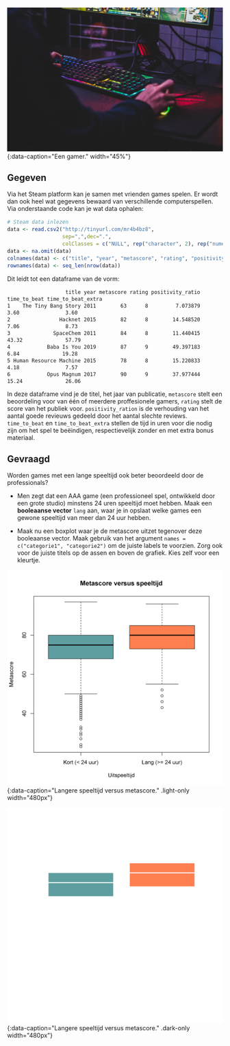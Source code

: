 
![Een gamer.](media/axville.jpg "Foto door Axville op Unsplash."){:data-caption="Een gamer." width="45%"}

## Gegeven
Via het Steam platform kan je samen met vrienden games spelen. Er wordt dan ook heel wat gegevens bewaard van verschillende computerspellen. Via onderstaande code kan je wat data ophalen:

```R
# Steam data inlezen
data <- read.csv2("http://tinyurl.com/mr4b4bz8",
                  sep=",",dec=".",
                  colClasses = c("NULL", rep("character", 2), rep("numeric", 5), rep("NULL",2)))
data <- na.omit(data)
colnames(data) <- c("title", "year", "metascore", "rating", "positivity_ratio", "time_to_beat","time_to_beat_extra")
rownames(data) <- seq_len(nrow(data))
```

Dit leidt tot een dataframe van de vorm:

```
                   title year metascore rating positivity_ratio time_to_beat time_to_beat_extra
1    The Tiny Bang Story 2011        63      8         7.073879         3.60               3.60
2                Hacknet 2015        82      8        14.548520         7.06               8.73
3              SpaceChem 2011        84      8        11.440415        43.32              57.79
4            Baba Is You 2019        87      9        49.397183         6.84              19.28
5 Human Resource Machine 2015        78      8        15.220833         4.18               7.57
6            Opus Magnum 2017        90      9        37.977444        15.24              26.06
```

In deze dataframe vind je de titel, het jaar van publicatie, `metascore` stelt een beoordeling voor van één of meerdere proffesionele gamers, `rating` stelt de score van het publiek voor. `positivity_ration` is de verhouding van het aantal goede revieuws gedeeld door het aantal slechte reviews. `time_to_beat` en `time_to_beat_extra` stellen de tijd in uren voor die nodig zijn om het spel te beëindigen, respectievelijk zonder en met extra bonus materiaal.

## Gevraagd

Worden games met een lange speeltijd ook beter beoordeeld door de professionals?

- Men zegt dat een AAA game (een professioneel spel, ontwikkeld door een grote studio) minstens 24 uren speeltijd moet hebben. Maak een **booleaanse vector** `lang` aan, waar je in opslaat welke games een gewone speeltijd van meer dan 24 uur hebben.

- Maak nu een boxplot waar je de metascore uitzet tegenover deze booleaanse vector. Maak gebruik van het argument `names = c("categorie1", "categorie2")` om de juiste labels te voorzien. Zorg ook voor de juiste titels op de assen en boven de grafiek. Kies zelf voor een kleurtje.

![Langere speeltijd versus metascore.](media/plot.png "Langere speeltijd versus metascore."){:data-caption="Langere speeltijd versus metascore." .light-only width="480px"}

![Langere speeltijd versus metascore.](media/plot_dark.png "Langere speeltijd versus metascore."){:data-caption="Langere speeltijd versus metascore." .dark-only width="480px"}